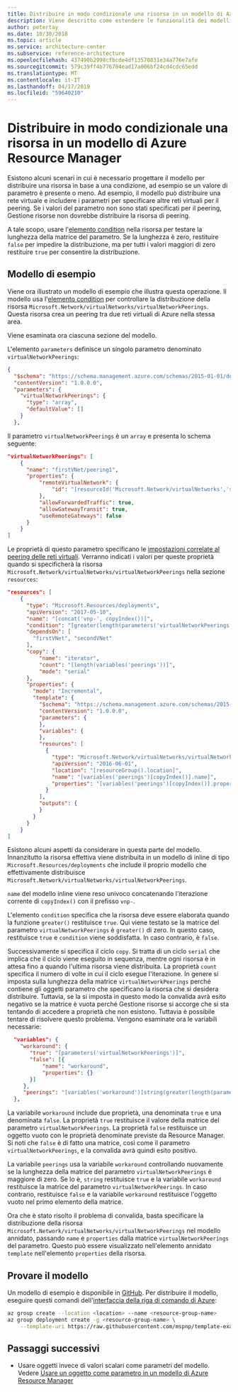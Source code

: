 ```yaml
---
title: Distribuire in modo condizionale una risorsa in un modello di Azure Resource Manager
description: Viene descritto come estendere le funzionalità dei modelli di Azure Resource Manager per distribuire in modo condizionale una risorsa in base al valore di un parametro.
author: petertay
ms.date: 10/30/2018
ms.topic: article
ms.service: architecture-center
ms.subservice: reference-architecture
ms.openlocfilehash: 437490b2998cfbcde4df13570831e34a776e7afe
ms.sourcegitcommit: 579c39ff4b776704ead17a006bf24cd4cdc65edd
ms.translationtype: MT
ms.contentlocale: it-IT
ms.lasthandoff: 04/17/2019
ms.locfileid: "59640210"
---
```

# <a name="conditionally-deploy-a-resource-in-an-azure-resource-manager-template"></a>Distribuire in modo condizionale una risorsa in un modello di Azure Resource Manager

Esistono alcuni scenari in cui è necessario progettare il modello per distribuire una risorsa in base a una condizione, ad esempio se un valore di parametro è presente o meno. Ad esempio, il modello può distribuire una rete virtuale e includere i parametri per specificare altre reti virtuali per il peering. Se i valori del parametro non sono stati specificati per il peering, Gestione risorse non dovrebbe distribuire la risorsa di peering.

A tale scopo, usare l'[elemento condition][azure-resource-manager-condition] nella risorsa per testare la lunghezza della matrice del parametro. Se la lunghezza è zero, restituire `false` per impedire la distribuzione, ma per tutti i valori maggiori di zero restituire `true` per consentire la distribuzione.

## <a name="example-template"></a>Modello di esempio

Viene ora illustrato un modello di esempio che illustra questa operazione. Il modello usa l'[elemento condition][azure-resource-manager-condition] per controllare la distribuzione della risorsa `Microsoft.Network/virtualNetworks/virtualNetworkPeerings`. Questa risorsa crea un peering tra due reti virtuali di Azure nella stessa area.

Viene esaminata ora ciascuna sezione del modello.

L'elemento `parameters` definisce un singolo parametro denominato `virtualNetworkPeerings`:

```json
{
  "$schema": "https://schema.management.azure.com/schemas/2015-01-01/deploymentTemplate.json#",
  "contentVersion": "1.0.0.0",
  "parameters": {
    "virtualNetworkPeerings": {
      "type": "array",
      "defaultValue": []
    }
  },
```

Il parametro `virtualNetworkPeerings` è un `array` e presenta lo schema seguente:

```json
"virtualNetworkPeerings": [
    {
      "name": "firstVNet/peering1",
      "properties": {
          "remoteVirtualNetwork": {
              "id": "[resourceId('Microsoft.Network/virtualNetworks','secondVNet')]"
          },
          "allowForwardedTraffic": true,
          "allowGatewayTransit": true,
          "useRemoteGateways": false
      }
    }
]
```

Le proprietà di questo parametro specificano le [impostazioni correlate al peering delle reti virtuali][vnet-peering-resource-schema]. Verranno indicati i valori per queste proprietà quando si specificherà la risorsa `Microsoft.Network/virtualNetworks/virtualNetworkPeerings` nella sezione `resources`:

```json
"resources": [
    {
      "type": "Microsoft.Resources/deployments",
      "apiVersion": "2017-05-10",
      "name": "[concat('vnp-', copyIndex())]",
      "condition": "[greater(length(parameters('virtualNetworkPeerings')), 0)]",
      "dependsOn": [
        "firstVNet", "secondVNet"
      ],
      "copy": {
          "name": "iterator",
          "count": "[length(variables('peerings'))]",
          "mode": "serial"
      },
      "properties": {
        "mode": "Incremental",
        "template": {
          "$schema": "https://schema.management.azure.com/schemas/2015-01-01/deploymentTemplate.json#",
          "contentVersion": "1.0.0.0",
          "parameters": {
          },
          "variables": {
          },
          "resources": [
            {
              "type": "Microsoft.Network/virtualNetworks/virtualNetworkPeerings",
              "apiVersion": "2016-06-01",
              "location": "[resourceGroup().location]",
              "name": "[variables('peerings')[copyIndex()].name]",
              "properties": "[variables('peerings')[copyIndex()].properties]"
            }
          ],
          "outputs": {
          }
        }
      }
    }
]
```

Esistono alcuni aspetti da considerare in questa parte del modello. Innanzitutto la risorsa effettiva viene distribuita in un modello di inline di tipo `Microsoft.Resources/deployments` che include il proprio modello che effettivamente distribuisce `Microsoft.Network/virtualNetworks/virtualNetworkPeerings`.

`name` del modello inline viene reso univoco concatenando l'iterazione corrente di `copyIndex()` con il prefisso `vnp-`.

L'elemento `condition` specifica che la risorsa deve essere elaborata quando la funzione `greater()` restituisce `true`. Qui viene testato se la matrice del parametro `virtualNetworkPeerings` è `greater()` di zero. In questo caso, restituisce `true` e `condition` viene soddisfatta. In caso contrario, è `false`.

Successivamente si specifica il ciclo `copy`. Si tratta di un ciclo `serial` che implica che il ciclo viene eseguito in sequenza, mentre ogni risorsa è in attesa fino a quando l'ultima risorsa viene distribuita. La proprietà `count` specifica il numero di volte in cui il ciclo esegue l'iterazione. In genere si imposta sulla lunghezza della matrice `virtualNetworkPeerings` perché contiene gli oggetti parametro che specificano la risorsa che si desidera distribuire. Tuttavia, se la si imposta in questo modo la convalida avrà esito negativo se la matrice è vuota perché Gestione risorse si accorge che si sta tentando di accedere a proprietà che non esistono. Tuttavia è possibile tentare di risolvere questo problema. Vengono esaminate ora le variabili necessarie:

```json
  "variables": {
    "workaround": {
       "true": "[parameters('virtualNetworkPeerings')]",
       "false": [{
           "name": "workaround",
           "properties": {}
       }]
     },
     "peerings": "[variables('workaround')[string(greater(length(parameters('virtualNetworkPeerings')), 0))]]"
  },
```

La variabile `workaround` include due proprietà, una denominata `true` e una denominata `false`. La proprietà `true` restituisce il valore della matrice del parametro `virtualNetworkPeerings`. La proprietà `false` restituisce un oggetto vuoto con le proprietà denominate previste da Resource Manager. Si noti che `false` è di fatto una matrice, così come il parametro `virtualNetworkPeerings`, e la convalida avrà quindi esito positivo.

La variabile `peerings` usa la variabile `workaround` controllando nuovamente se la lunghezza della matrice del parametro `virtualNetworkPeerings` è maggiore di zero. Se lo è, `string` restituisce `true` e la variabile `workaround` restituisce la matrice del parametro `virtualNetworkPeerings`. In caso contrario, restituisce `false` e la variabile `workaround` restituisce l'oggetto vuoto nel primo elemento della matrice.

Ora che è stato risolto il problema di convalida, basta specificare la distribuzione della risorsa `Microsoft.Network/virtualNetworks/virtualNetworkPeerings` nel modello annidato, passando `name` e `properties` dalla matrice `virtualNetworkPeerings` del parametro. Questo può essere visualizzato nell'elemento annidato `template` nell'elemento `properties` della risorsa.

## <a name="try-the-template"></a>Provare il modello

Un modello di esempio è disponibile in [GitHub][github]. Per distribuire il modello, eseguire questi comandi dell'[interfaccia della riga di comando di Azure][cli]:

```bash
az group create --location <location> --name <resource-group-name>
az group deployment create -g <resource-group-name> \
    --template-uri https://raw.githubusercontent.com/mspnp/template-examples/master/example2-conditional/deploy.json
```

## <a name="next-steps"></a>Passaggi successivi

* Usare oggetti invece di valori scalari come parametri del modello. Vedere [Usare un oggetto come parametro in un modello di Azure Resource Manager](./objects-as-parameters.md)

<!-- links -->
[azure-resource-manager-condition]: /azure/azure-resource-manager/resource-manager-templates-resources#condition
[azure-resource-manager-variable]: /azure/azure-resource-manager/resource-group-authoring-templates#variables
[vnet-peering-resource-schema]: /azure/templates/microsoft.network/virtualnetworks/virtualnetworkpeerings
[cli]: /cli/azure/?view=azure-cli-latest
[github]: https://github.com/mspnp/template-examples

